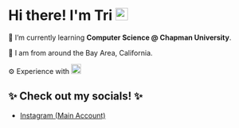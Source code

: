 # Hi there! I'm Tri   <img src="https://user-images.githubusercontent.com/74038190/216120981-b9507c36-0e04-4469-8e27-c99271b45ba5.png" width="25" height="25"/>

🌱 I’m currently learning **Computer Science @ Chapman University**.

📍 I am from around the Bay Area, California.

⚙️ Experience with   <img src="https://camo.githubusercontent.com/2df60e2598ca49144cf62ae1f6fd6c99ab7b1c7f969b7b3a28be87d39e814f4c/68747470733a2f2f692e696d6775722e636f6d2f337531777a77452e706e67" width="20" height="20"/>

## ✨ Check out my socials! ✨
- [Instagram (Main Account)](https://www.instagram.com/troyxblizei/)
